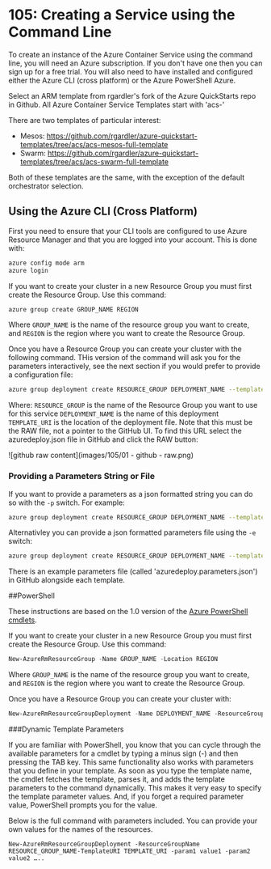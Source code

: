 # 105: Creating a Service using the Command Line

To create an instance of the Azure Container Service using the command line, you will need an Azure subscription. If you don't have one then you can sign up for a free trial. You will also need to have installed and configured either the Azure CLI (cross platform) or the Azure PowerShell Azure.
 
Select an ARM template from  rgardler's fork of the Azure QuickStarts repo in Github. All Azure Container Service Templates start with 'acs-'
 
There are two templates of particular interest:
 
* Mesos: https://github.com/rgardler/azure-quickstart-templates/tree/acs/acs-mesos-full-template
* Swarm: https://github.com/rgardler/azure-quickstart-templates/tree/acs/acs-swarm-full-template

Both of these templates are the same, with the exception of the default orchestrator selection.
 
## Using the Azure CLI (Cross Platform)
 
First you need to ensure that your CLI tools are configured to use Azure Resource Manager and that you are logged into your account. This is done with:
 
```bash
azure config mode arm
azure login
```
 
If you want to create your cluster in a new Resource Group you must first create the Resource Group. Use this command:
 
```bash
azure group create GROUP_NAME REGION
```
 
Where `GROUP_NAME` is the name of the resource group you want to create, and `REGION` is the region where you want to create the Resource Group.
 
Once you have a Resource Group you can create your cluster with the following command. THis version of the command will ask you for the parameters interactively, see the next section if you would prefer to provide a configuration file:
 
```bash
azure group deployment create RESOURCE_GROUP DEPLOYMENT_NAME --template-uri TEMPLATE_URI
```

Where:
`RESOURCE_GROUP` is the name of the Resource Group you want to use for this service
`DEPLOYMENT_NAME` is the name of this deployment
`TEMPLATE_URI` is the location of the deployment file. Note that this must be the RAW file, not a pointer to the GitHub UI. To find this URL select the azuredeploy.json file in GitHub and click the RAW button:
 
 ![github raw content](images/105/01 - github - raw.png)
 
### Providing a Parameters String or File
 
If you want to provide a parameters as a json formatted string you can do so with the `-p` switch. For example:
 
 ```bash
azure group deployment create RESOURCE_GROUP DEPLOYMENT_NAME --template-uri TEMPLATE_URI -p '{ "param1": "value1" … }'
 ```

Alternativley you can provide a json formatted parameters file using the `-e` switch:

 ```bash
azure group deployment create RESOURCE_GROUP DEPLOYMENT_NAME --template-uri TEMPLATE_URI -e PATH/FILE.JSON'
 ```

There is an example parameters file (called 'azuredeploy.parameters.json') in GitHub alongside each template.
 
##PowerShell

These instructions are based on the 1.0 version of the [Azure PowerShell cmdlets](https://azure.microsoft.com/en-gb/blog/azps-1-0/). 
 
If you want to create your cluster in a new Resource Group you must first create the Resource Group. Use this command:

```powershell
New-AzureRmResourceGroup -Name GROUP_NAME -Location REGION
```

Where `GROUP_NAME` is the name of the resource group you want to create, and `REGION` is the region where you want to create the Resource Group.
 
Once you have a Resource Group you can create your cluster with:
 
```powershell
New-AzureRmResourceGroupDeployment -Name DEPLOYMENT_NAME -ResourceGroupName RESOURCE_GROUP_NAME -TemplateUri TEMPLATE_URI
 ```
 
###Dynamic Template Parameters
 
If you are familiar with PowerShell, you know that you can cycle through the available parameters for a cmdlet by typing a minus sign (-) and then pressing the TAB key. This same functionality also works with parameters that you define in your template. As soon as you type the template name, the cmdlet fetches the template, parses it, and adds the template parameters to the command dynamically. This makes it very easy to specify the template parameter values. And, if you forget a required parameter value, PowerShell prompts you for the value.
 
Below is the full command with parameters included. You can provide your own values for the names of the resources.

```
New-AzureRmResourceGroupDeployment -ResourceGroupName RESOURCE_GROUP_NAME-TemplateURI TEMPLATE_URI -param1 value1 -param2 value2 …..
```
